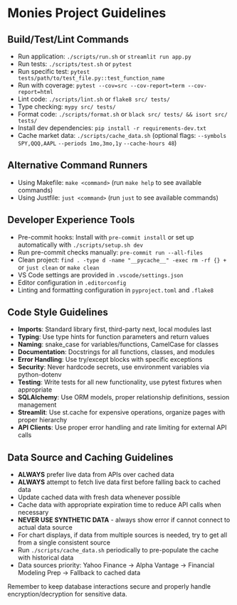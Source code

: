 # Monies Project Guidelines

## Build/Test/Lint Commands
- Run application: `./scripts/run.sh` or `streamlit run app.py`
- Run tests: `./scripts/test.sh` or `pytest`
- Run specific test: `pytest tests/path/to/test_file.py::test_function_name`
- Run with coverage: `pytest --cov=src --cov-report=term --cov-report=html`
- Lint code: `./scripts/lint.sh` or `flake8 src/ tests/`
- Type checking: `mypy src/ tests/`
- Format code: `./scripts/format.sh` or `black src/ tests/ && isort src/ tests/`
- Install dev dependencies: `pip install -r requirements-dev.txt`
- Cache market data: `./scripts/cache_data.sh` (optional flags: `--symbols SPY,QQQ,AAPL` `--periods 1mo,3mo,1y` `--cache-hours 48`)

## Alternative Command Runners
- Using Makefile: `make <command>` (run `make help` to see available commands)
- Using Justfile: `just <command>` (run `just` to see available commands)

## Developer Experience Tools
- Pre-commit hooks: Install with `pre-commit install` or set up automatically with `./scripts/setup.sh dev`
- Run pre-commit checks manually: `pre-commit run --all-files`
- Clean project: `find . -type d -name "__pycache__" -exec rm -rf {} +` or `just clean` or `make clean`
- VS Code settings are provided in `.vscode/settings.json`
- Editor configuration in `.editorconfig`
- Linting and formatting configuration in `pyproject.toml` and `.flake8`

## Code Style Guidelines
- **Imports**: Standard library first, third-party next, local modules last
- **Typing**: Use type hints for function parameters and return values
- **Naming**: snake_case for variables/functions, CamelCase for classes
- **Documentation**: Docstrings for all functions, classes, and modules
- **Error Handling**: Use try/except blocks with specific exceptions
- **Security**: Never hardcode secrets, use environment variables via python-dotenv
- **Testing**: Write tests for all new functionality, use pytest fixtures when appropriate
- **SQLAlchemy**: Use ORM models, proper relationship definitions, session management
- **Streamlit**: Use st.cache for expensive operations, organize pages with proper hierarchy
- **API Clients**: Use proper error handling and rate limiting for external API calls
## Data Source and Caching Guidelines
- **ALWAYS** prefer live data from APIs over cached data
- **ALWAYS** attempt to fetch live data first before falling back to cached data
- Update cached data with fresh data whenever possible
- Cache data with appropriate expiration time to reduce API calls when necessary
- **NEVER USE SYNTHETIC DATA** - always show error if cannot connect to actual data source
- For chart displays, if data from multiple sources is needed, try to get all from a single consistent source
- Run `./scripts/cache_data.sh` periodically to pre-populate the cache with historical data
- Data sources priority: Yahoo Finance → Alpha Vantage → Financial Modeling Prep → Fallback to cached data

Remember to keep database interactions secure and properly handle encryption/decryption for sensitive data.
